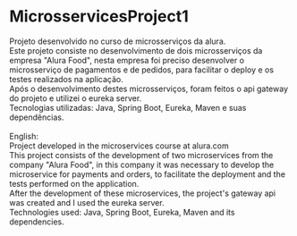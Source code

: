 # MicrosservicesProject1
Projeto desenvolvido no curso de microsserviços da alura.<br>
Este projeto consiste no desenvolvimento de dois microsserviços da empresa "Alura Food", nesta empresa foi preciso desenvolver o microsserviço de pagamentos e de pedidos, para facilitar o deploy e 
os testes realizados na aplicação.<br>
Após o desenvolvimento destes microsserviços, foram feitos o api gateway do projeto e utilizei o eureka server.<br>
Tecnologias utilizadas: Java, Spring Boot, Eureka, Maven e suas dependências. <br>
<br>
English: <br>
Project developed in the microservices course at alura.com<br>
This project consists of the development of two microservices from the company "Alura Food", in this company it was necessary to develop the microservice for payments and orders, to facilitate the deployment and
the tests performed on the application.<br>
After the development of these microservices, the project's gateway api was created and I used the eureka server.<br>
Technologies used: Java, Spring Boot, Eureka, Maven and its dependencies. <br>
<br>
